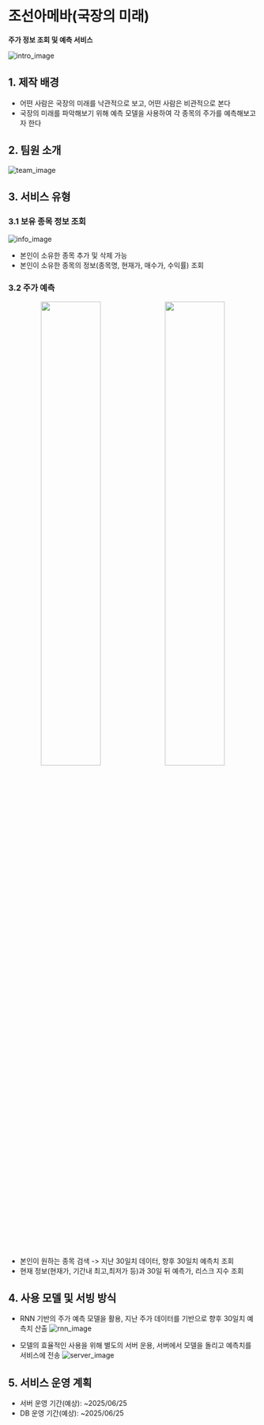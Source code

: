 # 조선아메바(국장의 미래)
<b>주가 정보 조회 및 예측 서비스</b>

![intro_image](https://github.com/user-attachments/assets/6b98b5ec-f2a2-4fef-8996-a3065e7e90e4)

## 1. 제작 배경
- 어떤 사람은 국장의 미래를 낙관적으로 보고, 어떤 사람은 비관적으로 본다
- 국장의 미래를 파악해보기 위해 예측 모델을 사용하여 각 종목의 주가를 예측해보고자 한다

## 2. 팀원 소개
![team_image](https://github.com/user-attachments/assets/1bcc9091-9fc1-45dd-9f69-7cc687f156c0)

## 3. 서비스 유형
### 3.1 보유 종목 정보 조회
![info_image](https://github.com/user-attachments/assets/01754d4c-73e0-42ae-b393-0c7a27a99338)
- 본인이 소유한 종목 추가 및 삭제 가능
- 본인이 소유한 종목의 정보(종목명, 현재가, 매수가, 수익률) 조회

### 3.2 주가 예측
<p align="center">  
  <img src="https://github.com/user-attachments/assets/13ad1195-8ffe-40c3-8592-1e8fed55d5b3" align="center" width="49%">  
  <img src="https://github.com/user-attachments/assets/95ff8557-dd54-4155-ae58-f6e24bb63a92" align="center" width="49%">
</p>

- 본인이 원하는 종목 검색 -> 지난 30일치 데이터, 향후 30일치 예측치 조회
- 현재 정보(현재가, 기간내 최고,최저가 등)과 30일 뒤 예측가, 리스크 지수 조회

## 4. 사용 모델 및 서빙 방식
- RNN 기반의 주가 예측 모델을 활용, 지난 주가 데이터를 기반으로 향후 30일치 예측치 산출
![rnn_image](https://github.com/user-attachments/assets/29bb2edc-4b2b-46ce-83a2-73dcc26d42d0)

- 모델의 효율적인 사용을 위해 별도의 서버 운용, 서버에서 모델을 돌리고 예측치를 서비스에 전송
![server_image](https://github.com/user-attachments/assets/e0c3ac45-3a7f-4178-81e0-0db5dfed79e4)

## 5. 서비스 운영 계획
- 서버 운영 기간(예상): ~2025/06/25
- DB 운영 기간(예상): ~2025/06/25
